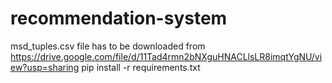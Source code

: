# recommendation-system

msd_tuples.csv file has to be downloaded from https://drive.google.com/file/d/11Tad4rmn2bNXguHNACLlsLR8imqtYgNU/view?usp=sharing
pip install -r requirements.txt

